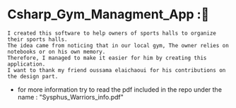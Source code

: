 # Csharp_Gym_Managment_App :💪

	I created this software to help owners of sports halls to organize their sports halls.
	The idea came from noticing that in our local gym, The owner relies on notebooks or on his own memory.
	Therefore, I managed to make it easier for him by creating this application.
	I want to thank my friend oussama elaichaoui for his contributions on the design part.

* for more information try to read the pdf included in the repo under the name : "Sysphus_Warriors_info.pdf"
